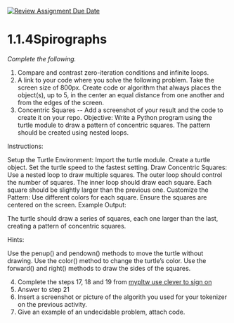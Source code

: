 [![Review Assignment Due Date](https://classroom.github.com/assets/deadline-readme-button-22041afd0340ce965d47ae6ef1cefeee28c7c493a6346c4f15d667ab976d596c.svg)](https://classroom.github.com/a/SkD24yV8)
# 1.1.4Spirographs

*Complete the following.*

1. Compare and contrast zero-iteration conditions and infinite loops.
2. A link to your code where you solve the following problem. Take the screen size of 800px. Create code or algorithm that always places the object(s), up to 5, in the center an equal distance from one another and from the edges of the screen.
3. Concentric Squares -- Add a screenshot of your result and the code to create it on your repo.
Objective: Write a Python program using the turtle module to draw a pattern of concentric squares. The pattern should be created using nested loops.

Instructions:

Setup the Turtle Environment:
Import the turtle module.
Create a turtle object.
Set the turtle speed to the fastest setting.
Draw Concentric Squares:
Use a nested loop to draw multiple squares.
The outer loop should control the number of squares.
The inner loop should draw each square.
Each square should be slightly larger than the previous one.
Customize the Pattern:
Use different colors for each square.
Ensure the squares are centered on the screen.
Example Output:

The turtle should draw a series of squares, each one larger than the last, creating a pattern of concentric squares.

Hints:

Use the penup() and pendown() methods to move the turtle without drawing.
Use the color() method to change the turtle’s color.
Use the forward() and right() methods to draw the sides of the squares.


4. Complete the steps 17, 18 and 19 from [mypltw use clever to sign on](https://pltw.read.inkling.com/a/b/5310c007377c46e28d745961310f0c2e/p/728c751a6c4145bea0ea83c5058fb9f9#44b0003a2ee14fcc9865e7bb5faec747)
5. Answer to step 21
6. Insert a screenshot or picture of the algorith you used for your tokenizer on the previous activity.
7. Give an example of an undecidable problem, attach code.
   


